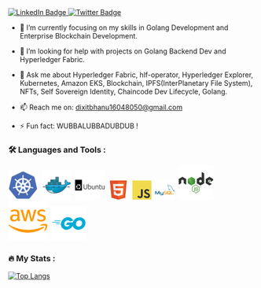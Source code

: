  <a href="https://www.linkedin.com/in/bhanu-prakash-dixit-6030731ab">
    <img src="https://img.shields.io/badge/LinkedIn-blue?style=for-the-badge&logo=linkedin&logoColor=white" alt="LinkedIn Badge"/>
  </a>
  <a href="https://twitter.com/hrvr__">
    <img src="https://img.shields.io/badge/Twitter-blue?style=for-the-badge&logo=twitter&logoColor=white" alt="Twitter Badge"/>
  </a>
</div>

- 🔭 I’m currently focusing on my skills in Golang Development and Enterprise Blockchain Development.

- 🤔 I’m looking for help with projects on Golang Backend Dev and Hyperledger Fabric.

- 💬 Ask me about Hyperledger Fabric, hlf-operator, Hyperledger Explorer, Kubernetes, Amazon EKS, Blockchain, IPFS(InterPlanetary File System), NFTs, Self Sovereign Identity, Chaincode Dev Lifecycle, Golang.

- 📫 Reach me on: dixitbhanu16048050@gmail.com

- ⚡ Fun fact: WUBBALUBBADUBDUB !

### :hammer_and_wrench: Languages and Tools :
<div>
  <img src="https://github.com/devicons/devicon/blob/master/icons/kubernetes/kubernetes-plain.svg" title="K8S" alt="Kubernetes" width="60" height="60"/>&nbsp;
  <img src="https://github.com/devicons/devicon/blob/master/icons/docker/docker-original.svg" title="Docker" alt="Docker" width="60" height="60"/>&nbsp;
  <img src="https://github.com/devicons/devicon/blob/master/icons/ubuntu/ubuntu-plain-wordmark.svg" title="" alt="" width="60" height="60"/>&nbsp;
  <img src="https://github.com/devicons/devicon/blob/master/icons/html5/html5-original.svg" title="HTML5" alt="HTML" width="40" height="40"/>&nbsp;
  <img src="https://github.com/devicons/devicon/blob/master/icons/javascript/javascript-original.svg" title="JavaScript" alt="JavaScript" width="40" height="40"/>&nbsp;
  <img src="https://github.com/devicons/devicon/blob/master/icons/mysql/mysql-original-wordmark.svg" title="MySQL"  alt="MySQL" width="40" height="40"/>&nbsp;
  <img src="https://github.com/devicons/devicon/blob/master/icons/nodejs/nodejs-original-wordmark.svg" title="NodeJS" alt="NodeJS" width="70" height="70"/>&nbsp;
  <img src="https://github.com/devicons/devicon/blob/master/icons/amazonwebservices/amazonwebservices-plain-wordmark.svg" title="AWS" width="80" height="80"/>&nbsp;
  <img src="https://github.com/devicons/devicon/blob/master/icons/go/go-original-wordmark.svg" title="Golang" width="70" height="70"/>&nbsp;
</div>

### :fire: My Stats :

[![Top Langs](https://github-readme-stats.vercel.app/api/top-langs/?username=hrvrbhanu01&layout=compact&theme=vision-friendly-dark)](https://github.com/anuraghazra/github-readme-stats)
